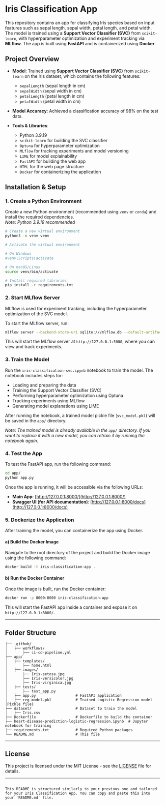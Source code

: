 # Iris Classification App

This repository contains an app for classifying Iris species based on input features such as sepal length, sepal width, petal length, and petal width. The model is trained using a **Support Vector Classifier (SVC)** from `scikit-learn`, with hyperparameter optimization and experiment tracking via **MLflow**. The app is built using **FastAPI** and is containerized using **Docker**.

## Project Overview

- **Model**: Trained using **Support Vector Classifier (SVC)** from `scikit-learn` on the Iris dataset, which contains the following features:
  - `sepalLength` (sepal length in cm)
  - `sepalWidth` (sepal width in cm)
  - `petalLength` (petal length in cm)
  - `petalWidth` (petal width in cm)

- **Model Accuracy**: Achieved a classification accuracy of 98% on the test data.

- **Tools & Libraries**:
  - Python 3.9.19
  - `scikit-learn` for building the SVC classifier
  - `Optuna` for hyperparameter optimization
  - `MLflow` for tracking experiments and model versioning
  - `LIME` for model explainability
  - `FastAPI` for building the web app
  - `HTML` for the web page structure
  - `Docker` for containerizing the application

## Installation & Setup

### 1. Create a Python Environment

Create a new Python environment (recommended using `venv` or `conda`) and install the required dependencies. <br>
*Note: Python 3.9.19 recommended*

```bash
# Create a new virtual environment
python3 -m venv venv

# Activate the virtual environment

# On Windows
#venv\Scripts\activate

# On macOS/Linux
source venv/bin/activate

# Install required libraries
pip install -r requirements.txt
```

### 2. Start MLflow Server

MLflow is used for experiment tracking, including the hyperparameter optimization of the SVC model.

To start the MLflow server, run:

```bash
mlflow server --backend-store-uri sqlite:///mlflow.db --default-artifact-root ./mlruns --host 127.0.0.1 --port 5000
```

This will start the MLflow server at `http://127.0.0.1:5000`, where you can view and track experiments.

### 3. Train the Model

Run the `iris-classification-svc.ipynb` notebook to train the model. The notebook includes steps for:

- Loading and preparing the data
- Training the Support Vector Classifier (SVC)
- Performing hyperparameter optimization using Optuna
- Tracking experiments using MLflow
- Generating model explanations using LIME

After running the notebook, a trained model pickle file (`svc_model.pkl`) will be saved in the `app/` directory.

*Note: The trained model is already available in the `app/` directory. If you want to replace it with a new model, you can retrain it by running the notebook again.*

### 4. Test the App

To test the FastAPI app, run the following command:

```bash
cd app/
python app.py
```

Once the app is running, it will be accessible via the following URLs:

- **Main App**: [http://127.0.0.1:8000/](http://127.0.0.1:8000/)
- **Swagger UI (for API documentation)**: [http://127.0.0.1:8000/docs](http://127.0.0.1:8000/docs)

### 5. Dockerize the Application

After training the model, you can containerize the app using Docker.

#### a) Build the Docker Image

Navigate to the root directory of the project and build the Docker image using the following command:

```bash
docker build -t iris-classification-app .
```

#### b) Run the Docker Container

Once the image is built, run the Docker container:

```bash
docker run -p 8000:8000 iris-classification-app
```

This will start the FastAPI app inside a container and expose it on `http://127.0.0.1:8000/`.

---

## Folder Structure

```
├── .github/
│   ├── workflows/
│       ├── ci-cd-pipeline.yml 
├── app/
│   ├── templates/
│       ├── home.html 
│   ├── images/
│       ├── Iris-setosa.jpg 
│       ├── Iris-versicolor.jpg 
│       ├── Iris-virginica.jpg 
│   ├── tests/
│       ├── test_app.py
│   ├── app.py                  # FastAPI application
│   ├── reg_model.pkl           # Trained Logistic Regression model (Pickle file)
├── dataset/                    # Dataset to train the model
│   ├── Iris.csv
├── Dockerfile                  # Dockerfile to build the container
├── heart-disease-prediction-logistic-regression.ipynb  # Jupyter notebook for training
├── requirements.txt            # Required Python packages
└── README.md                   # This file
```

---

## License

This project is licensed under the MIT License - see the [LICENSE](LICENSE) file for details.

---
```

This README is structured similarly to your previous one and tailored for your Iris Classification App. You can copy and paste this into your `README.md` file.


